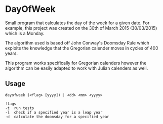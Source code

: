 # DayOfWeek

Small program that calculates the day of the week for a given date. For example, this project was created on the 30th of March 2015 (30/03/2015) which is a Monday.

The algorithm used is based off John Conway's Doomsday Rule which exploits the knowledge that the Gregorian calender moves in cycles of 400 years. 

This program works specifically for Gregorian calenders however the algorithm can be easily adapted to work with Julian calenders as well. 

## Usage
    dayofweek (<flag> [yyyy]) | <dd> <mm> <yyyy>

    flags
    -t  run tests
    -l  check if a specified year is a leap year
    -d  calculate the doomsday for a specified year
